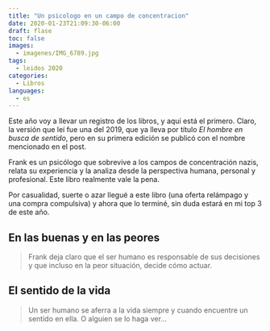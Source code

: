 ```yaml
---
title: "Un psicologo en un campo de concentracion"
date: 2020-01-23T21:09:30-06:00
draft: flase
toc: false
images:
  - imagenes/IMG_6789.jpg
tags:
  - leidos 2020
categories:
  - Libros
languages:
  - es
---
```


Este año voy a llevar un registro de los libros, y aquí está el primero. Claro, la versión que leí fue una del 2019, que ya lleva por título _El hombre en busca de sentido_, pero en su primera edición se publicó con el nombre mencionado en el post.

Frank es un psicólogo que sobrevive a los campos de concentración nazis, relata su experiencia y la analiza desde la perspectiva humana, personal y profesional. Este libro realmente vale la pena.

Por casualidad, suerte o azar llegué a este libro (una oferta relámpago y una compra compulsiva) y ahora que lo terminé, sin duda estará en mi top 3 de este año.

## En las buenas y en las peores

> Frank deja claro que el ser humano es responsable de sus decisiones y que incluso en la peor situación, decide cómo actuar.

## El sentido de la vida

> Un ser humano se aferra a la vida siempre y cuando encuentre un sentido en ella. O alguien se lo haga ver...
